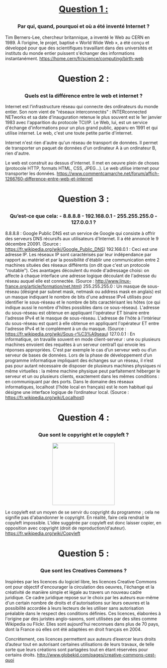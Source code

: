  # <p align="center"> <U>Question 1 :</U> </P>
### <p align="center">Par qui, quand, pourquoi et où a été inventé Internet ?</P>


Tim Berners-Lee, chercheur britannique, a inventé le Web au CERN en 1989. À l’origine, le projet, baptisé « World Wide Web », a été conçu et développé pour que des scientifiques travaillant dans des universités et instituts du monde entier puissent s'échanger des informations instantanément.
https://home.cern/fr/science/computing/birth-web

 # <p align="center">Question 2 : </P>
### <p align="center"> Quels est la différence entre le web et internet ? </P>

Internet est l'infrastructure réseau qui connecte des ordinateurs du monde entier. Son nom vient de "réseaux interconnectés" : INTERconnected NETworks et sa date d'inauguration retenue le plus souvent est le 1er janvier 1983 avec l'apparition du protocole TCI/IP. 
Le Web, lui, est un service d'échange d'informations pour un plus grand public, apparu en 1991 et qui utilise internet. 
Le web, c'est une toute petite partie d'internet. 

Internet n'est rien d'autre qu'un réseau de transport de données. 
Il permet de transporter un paquet de données d'un ordinateur A à un ordinateur B, rien d'autre. 

Le web est construit au dessus d'internet. 
Il met en oeuvre plein de choses (protocole HTTP, formats HTML, CSS, JPEG...). 
Le web utilise internet pour transporter les données. 
https://www.commentcamarche.net/forum/affich-1266760-difference-entre-web-et-internet

 # <p align="center">Question 3 : </P>
 

### <p align="center">Qu’est-ce que cela: - 8.8.8.8 - 192.168.0.1 - 255.255.255.0 - 127.0.0.1 ? </P>

8.8.8.8 : Google Public DNS est un service de Google qui consiste à offrir des serveurs DNS récursifs aux utilisateurs d'Internet. Il a été annoncé le 9 décembre 20091. (Source : https://fr.wikipedia.org/wiki/Google_Public_DNS)
192.168.0.1 : Ceci est une adresse IP. Les réseaux IP sont caractérisés par leur indépendance par rapport au matériel et par la possibilité d'établir une communication entre 2 machines situées des réseaux différents (on dit que c'est un protocole "routable"). Ces avantages découlent du mode d'adressage choisi: on affecte à chaque interface une adresse logique découlant de l'adresse du réseau auquel elle est connectée. (Source : http://www.linux-france.org/article/formation/net.html)
255.255.255.0 : Un masque de sous-réseau (désigné par subnet mask, netmask ou address mask en anglais) est un masque indiquant le nombre de bits d'une adresse IPv4 utilisés pour identifier le sous-réseau et le nombre de bits caractérisant les hôtes (ce qui indique aussi le nombre d'hôtes possibles dans ce sous-réseau). L'adresse du sous-réseau est obtenue en appliquant l'opérateur ET binaire entre l'adresse IPv4 et le masque de sous-réseau. L'adresse de l'hôte à l'intérieur du sous-réseau est quant à elle obtenue en appliquant l'opérateur ET entre l'adresse IPv4 et le complément à un du masque. (Source : https://fr.wikipedia.org/wiki/Sous-r%C3%A9seau)
127.0.0.1 : En informatique, on travaille souvent en mode client-serveur : une ou plusieurs machines envoient des requêtes à un serveur central1 qui envoie les réponses appropriées. C'est par exemple le cas d’un serveur web ou d’un serveur de bases de données. Lors de la phase de développement d’un programme informatique impliquant des échanges sur un réseau, il n’est pas pour autant nécessaire de disposer de plusieurs machines physiques ni même virtuelles : la même machine physique peut parfaitement héberger le serveur et un ou plusieurs clients, exactement dans les mêmes conditions : en communiquant par des ports. Dans le domaine des réseaux informatiques, localhost (l’hôte local en français) est le nom habituel qui désigne une interface logique de l’ordinateur local. (Source : https://fr.wikipedia.org/wiki/Localhost)

 # <p align="center">Question 4 : </P>
 ### <p align="center">Que sont le copyright et le copyleft ?</P>
<p align="center"> <IMG SRC="http://www.copyrightfrance.com/images/copyright_5.jpg" width=200 height=200</P>

Le copyleft est un moyen de se servir du copyright du programme ; cela ne signifie pas d'abandonner le copyright. En réalité, faire cela rendrait le copyleft impossible. L'idée suggérée par copyleft est donc laisser copier, en opposition avec copyright (droit de reproduction/d'auteur).
https://fr.wikipedia.org/wiki/Copyleft

# <p align="center">Question 5 : </P>
### <p align="center">Que sont les Creatives Commons ?</P>

Inspirées par les licences du logiciel libre, les licences Creative Commons ont pour objectif d'encourager la circulation des oeuvres, l'échange et la créativité de manière simple et légale au travers un nouveau cadre juridique. Ce cadre juridique repose sur le choix par les auteurs eux-même d'un certain nombre de droits et d'autorisations sur leurs oeuvres et la possibilité accordée à leurs lecteurs de les utiliser sans autorisation préalable dans le respect des conditions définies. Ces licences, élaborées à l'origine par des juristes anglo-saxons, sont utilisées par des sites comme Wikipedia ou Flickr. Elles sont aujourd'hui reconnues dans plus de 70 pays, dont la France où elles ont été adaptées en droit français en 2004.

Concrètement, ces licences permettent aux auteurs d’exercer leurs droits d’auteur tout en autorisant certaines utilisations de leurs travaux, de telle sorte que leurs créations sont partagées tout en étant réservées pour certains droits.
http://www.globekid.com/pages/creative-commons-cest-quoi
